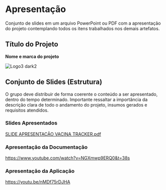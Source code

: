 # Apresentação

Conjunto de slides em um arquivo PowerPoint ou PDF com a apresentação do projeto contemplando todos os itens trabalhados nos demais artefatos.

## Título do Projeto

**Nome e marca do projeto**

![Logo3 dark2](https://github.com/ICEI-PUC-Minas-PMV-ADS/pmv-ads-2023-1-e4-proj-infra-t2-vacina-tracker/assets/89549220/3b5e18cd-7316-45b6-8431-bffcf5ef6dff)


## Conjunto de Slides (Estrutura)

O grupo deve distribuir de forma coerente o conteúdo a ser apresentado, dentro do tempo determinado. Importante ressaltar a importância da descrição clara de todo o andamento do projeto, insumos gerados e requisitos atendidos.
 
### Slides Apresentados

[SLIDE APRESENTAÇÃO VACINA TRACKER.pdf](https://github.com/ICEI-PUC-Minas-PMV-ADS/pmv-ads-2023-1-e4-proj-infra-t2-vacina-tracker/files/11861188/SLIDE.APRESENTACAO.VACINA.TRACKER.pdf)


### Apresentação da Documentação

https://www.youtube.com/watch?v=NGXmwp9ERQ0&t=38s


### Apresentação da Aplicação

https://youtu.be/nMDf75rDJHA
